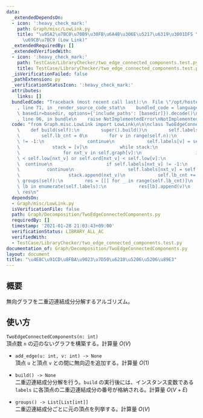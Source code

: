 ```yaml
---
data:
  _extendedDependsOn:
  - icon: ':heavy_check_mark:'
    path: Graph/misc/LowLink.py
    title: "\u95A2\u7BC0\u70B9\u30FB\u6A4B\u306E\u5217\u6319\u3001DFS \u6728\u306E\
      \u69CB\u7BC9 (Low Link)"
  _extendedRequiredBy: []
  _extendedVerifiedWith:
  - icon: ':heavy_check_mark:'
    path: TestCase/LibraryChecker/two_edge_connected_components.test.py
    title: TestCase/LibraryChecker/two_edge_connected_components.test.py
  _isVerificationFailed: false
  _pathExtension: py
  _verificationStatusIcon: ':heavy_check_mark:'
  attributes:
    links: []
  bundledCode: "Traceback (most recent call last):\n  File \"/opt/hostedtoolcache/Python/3.9.6/x64/lib/python3.9/site-packages/onlinejudge_verify/documentation/build.py\"\
    , line 71, in _render_source_code_stat\n    bundled_code = language.bundle(stat.path,\
    \ basedir=basedir, options={'include_paths': [basedir]}).decode()\n  File \"/opt/hostedtoolcache/Python/3.9.6/x64/lib/python3.9/site-packages/onlinejudge_verify/languages/python.py\"\
    , line 96, in bundle\n    raise NotImplementedError\nNotImplementedError\n"
  code: "from Graph.misc.LowLink import LowLink\n\n\nclass TwoEdgeConnectedComponents(LowLink):\n\
    \    def build(self):\n        super().build()\n        self.labels = [-1] * self.n\n\
    \        self.lb_cnt = 0\n        for v in range(self.n):\n            if self.labels[v]\
    \ != -1:\n                continue\n            self.labels[v] = self.lb_cnt\n\
    \            stack = [v]\n            while stack:\n                v = stack.pop()\n\
    \                for nxt_v in self.graph[v]:\n                    if self.ord[v]\
    \ < self.low[nxt_v] or self.ord[nxt_v] < self.low[v]:\n                      \
    \  continue\n                    if self.labels[nxt_v] != -1:\n              \
    \          continue\n                    self.labels[nxt_v] = self.lb_cnt\n  \
    \                  stack.append(nxt_v)\n            self.lb_cnt += 1\n\n    def\
    \ groups(self):\n        res = [[] for _ in range(self.lb_cnt)]\n        for v,\
    \ lb in enumerate(self.labels):\n            res[lb].append(v)\n        return\
    \ res\n"
  dependsOn:
  - Graph/misc/LowLink.py
  isVerificationFile: false
  path: Graph/Decomposition/TwoEdgeConnectedComponents.py
  requiredBy: []
  timestamp: '2021-01-28 21:03:43+09:00'
  verificationStatus: LIBRARY_ALL_AC
  verifiedWith:
  - TestCase/LibraryChecker/two_edge_connected_components.test.py
documentation_of: Graph/Decomposition/TwoEdgeConnectedComponents.py
layout: document
title: "\u4E8C\u91CD\u8FBA\u9023\u7D50\u6210\u5206\u5206\u89E3"
---
```


## 概要
無向グラフを二重辺連結成分分解するアルゴリズム。

## 使い方
`TwoEdgeConnectedComponents(n: int)`  
頂点数 `n` の辺のないグラフを構築する。計算量 $O(V)$

- `add_edge(u: int, v: int) -> None`  
頂点 `u` と頂点 `v` との間に無向辺を追加する。計算量 $O(1)$

- `build() -> None`  
二重辺連結成分分解を行う。`build` の実行後には、インスタンス変数である `labels` に各頂点の二重辺連結成分の番号が格納される。計算量 $O(V + E)$

- `groups() -> List[List[int]]`  
二重辺連結成分ごとに元の頂点を列挙する。計算量 $O(V)$
